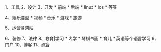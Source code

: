 1、工具
2、设计
3、开发
    *   前端
    *   后端
    *   linux
    *   ios
    *   等等

4、娱乐类型
    *   视频
    *   音乐
    *   游戏
    *   旅游

5、运营类网站

6、装修
7、法律
8、教育|学习
    *   大学
    *   琴棋书画
    *   育儿
    *   英语等个语言学习
9、门户
10、博客
11、综合